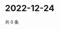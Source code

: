 # 2022-12-24

共 0 条

<!-- BEGIN WEIBO -->
<!-- 最后更新时间 Sat Dec 24 2022 02:16:42 GMT+0800 (China Standard Time) -->

<!-- END WEIBO -->
